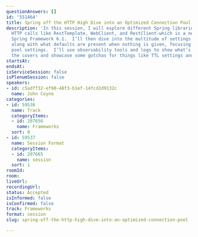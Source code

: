 ```yaml
---
questionAnswers: []
id: '551464'
title: Spring off the HTTP High Dive into an Optimized Connection Pool
description: 'In this session, I will explore different Spring libraries used for
  HTTP calls like RestTemplate, WebClient, and RestClient-which is a new feature in
  Spring Framework 6.1.  I’ll then dive into the multitude of settings that are available
  along with what defaults are present when nothing is given, focusing in on connection
  pool settings.  I’ll use observability tools and logs to show what’s happening under
  the covers and showcase some gotchas for things like TTL settings and DNS caching. '
startsAt: 
endsAt: 
isServiceSession: false
isPlenumSession: false
speakers:
- id: c5adff32-ef90-48f3-b1ef-14fcd2d9132c
  name: John Coyne
categories:
- id: 59536
  name: Track
  categoryItems:
  - id: 207656
    name: Frameworks
  sort: 0
- id: 59537
  name: Session Format
  categoryItems:
  - id: 207665
    name: session
  sort: 1
roomId: 
room: 
liveUrl: 
recordingUrl: 
status: Accepted
isInformed: false
isConfirmed: false
track: Frameworks
format: session
slug: spring-off-the-http-high-dive-into-an-optimized-connection-pool

---
```

